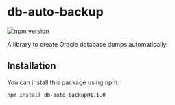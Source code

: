 # db-auto-backup

[![npm version](https://badge.fury.io/js/db-auto-backup.svg)](https://badge.fury.io/js/db-auto-backup)

A library to create Oracle database dumps automatically.

## Installation

You can install this package using npm:

```sh
npm install db-auto-backup@1.1.0
```
